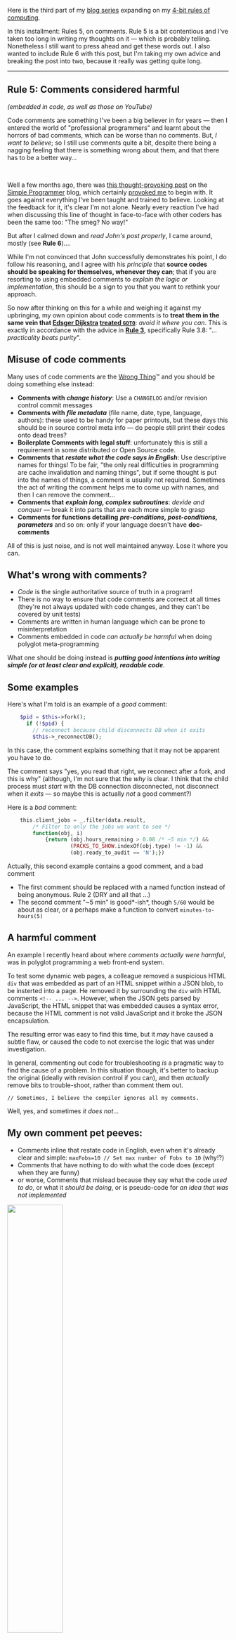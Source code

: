 <!-- 
.. title: 4-bit Rules of Computing, Part 2
.. slug: 4-bit-rules-of-computing-part-2
.. date: 2015-07-22 21:15 UTC+10:00 
.. tags: 4-bit-rules, tip, comments, literate
.. category: lore
.. link: 
.. description: Mike's 4-bit rules explained, part 2
.. type: text
--> 

Here is the third part of my [blog series](/tags/4-bit-rules.html) expanding on my
[4-bit rules of computing](/pg/4-bit-rules.html).

In this installment:  Rules 5, on comments.  Rule 5 is a bit contentious and I've taken too long in writing my thoughts on it &mdash; which is probably telling. Nonetheless I still want to press ahead and get these words out.  I also wanted to include Rule 6 with this post, but I'm taking my own advice and breaking the post into two, because it really was getting quite long.

<!-- TEASER_END -->

----

**Rule 5**: Comments considered harmful
----
*(embedded in code, as well as those on YouTube)*

Code comments are something I've been a big believer in for years &mdash;
then I entered the world of "professional programmers" and learnt about
the horrors of bad comments, which can be worse than no comments. But,
*I want to believe*; so I still use comments quite a bit, despite
there being a nagging feeling that there is something wrong about
them, and that there has to be a better way&hellip;

<br/>

Well a few months ago, there was
[this thought-provoking post](http://simpleprogrammer.com/2015/04/13/why-comments-are-stupid-a-real-example/)
on the [Simple Programmer](http://simpleprogrammer.com) blog, which
certainly [provoked me](https://xkcd.com/386/) to begin with.  It goes
against everything I've been taught and trained to believe.  Looking
at the feedback for it, it's clear I'm not alone.  Nearly every
reaction I've had when discussing this line of thought in face-to-face
with other coders has been the same too: "The smeg? No way!"

But after I calmed down and *read John's post properly*, I came
around, mostly (see **Rule 6**)&hellip;.

While I'm not convinced that John successfully demonstrates his point,
I do follow his reasoning, and I agree with his *principle* that
**source codes should be speaking for themselves, whenever they can**;
that if you are resorting to using embedded comments to *explain the
logic or implementation*, this should be a sign to you that you want to
rethink your approach.

So now after thinking on this for a while and weighing it against my
upbringing, my own opinion about code comments is to **treat them in
the same vein that
[Edsger Dijkstra](http://en.wikipedia.org/wiki/Edsger_W._Dijkstra)
[treated `GOTO`](http://www.u.arizona.edu/~rubinson/copyright_violations/Go_To_Considered_Harmful.html)**:
*avoid it where you can*.  This is exactly in accordance with the advice
in **[Rule 3](/blog/4-bit-rules-of-computing-part-0)**, specifically
Rule 3.8: "&hellip;*practicality beats purity*".

Misuse of code comments
----

Many uses of code comments are the [Wrong
Thing](/jargon/html/W/Wrong-Thing.html)&trade; and you should be doing
something else instead:

* **Comments with** ***change history***: Use a `CHANGELOG` and/or revision control
  commit messages
* **Comments with** ***file metadata*** (file name, date, type, language,
  authors): these used to be handy for paper printouts, but these days
  this should be in source control meta info &mdash; do people still
  print their codes onto dead trees?
* **Boilerplate Comments with legal stuff**: unfortunately this is still a
  requirement in some distributed or Open Source code.
* **Comments that** ***restate what the code says in English***: Use descriptive names for things! To be fair, "the only real difficulties in programming are cache invalidation and naming things", but if some thought is put into the names of things, a comment is usually not required. Sometimes the act of writing the comment helps me to come up with names, and then I can remove the comment&hellip;
* **Comments that** ***explain long, complex subroutines***: *devide and conquer* &mdash; break it into parts that are each more simple to grasp
* **Comments for functions detailing** ***pre-conditions, post-conditions,
  parameters*** and so on: only if your language doesn't have **doc-comments**

All of this is just noise, and is not well maintained anyway. Lose it
where you can.

What's wrong with comments?
----

* *Code* is the single authoritative source of truth in a program!
* There is no way to ensure that code comments are correct at all
  times (they're not always updated with code changes, and they can't
  be covered by unit tests)
* Comments are written in human language which can be prone to
  misinterpretation
* Comments embedded in code *can actually be harmful* when doing
  polyglot meta-programming

What one should be doing instead is ***putting good intentions into
writing simple (or at least clear and explicit), readable code***.

Some examples
----

Here's what I'm told is an example of a *good* comment:

```php
    $pid = $this->fork();
      if (!$pid) {
        // reconnect because child disconnects DB when it exits
        $this->_reconnectDB();
```

In this case, the comment explains something that it may not be
apparent you have to do.

The comment says "yes, you read that right, we reconnect after a fork,
and this is why" (although, I'm not sure that the *why* is clear. I
think that the child process must *start* with the DB connection
disconnected, not disconnect when it *exits* &mdash; so maybe this is actually *not* a good comment?)

Here is a *bad* comment:

```php
    this.client_jobs = _.filter(data.result,
        /* Filter to only the jobs we want to see */
        function(obj, i)
            {return (obj.hours_remaining > 0.08 /* ~5 min */) &&
                    (PACKS_TO_SHOW.indexOf(obj.type) != -1) &&
                    (obj.ready_to_audit == 'N');})
```
                                                
Actually, this second example contains a good comment, and a bad
comment

* The first comment should be replaced with a named function instead of
being anonymous.  Rule 2 (DRY and all that &hellip;)
* The second comment "~5 min" is good*-ish*, though `5/60` would be about
as clear, or a perhaps make a function to convert `minutes-to-hours(5)`

A harmful comment
----

An example I recently heard about where *comments actually were harmful*, was in polyglot programming a web front-end system.

To test some dynamic web pages, a colleague removed a suspicious HTML `div` that was embedded as part of an HTML snippet within a JSON blob, to be insterted into a page. He removed it by surrounding the `div` with HTML comments `<!-- ... -->`.  However, when the JSON gets parsed by JavaScript, the HTML snippet that was embedded causes a syntax error, because the HTML comment is not valid JavaScript and it broke the JSON encapsulation.

The resulting error was easy to find this time, but it *may* have caused a subtle flaw, or caused the code to not exercise the logic that was under investigation.

In general, commenting out code for troubleshooting *is* a pragmatic way to find the cause of a problem. In this situation though, it's better to backup the original (ideally with revision control if you can), and then *actually* remove bits to trouble-shoot, rather than comment them out.

```
// Sometimes, I believe the compiler ignores all my comments.
```

Well, yes, and sometimes *it does not*&hellip;

My own comment pet peeves:
----

* Comments inline that restate code in English, even when it's already clear and  simple: `maxFobs=10 // Set max number of Fobs to 10` (why!?)
* Comments that have nothing to do with what the code does (except
  when they are funny)
* or worse, Comments that mislead because they say what the code *used
  to do*, or what it *should be doing*, or is pseudo-code for *an idea
  that was not implemented*

<a href="https://plus.google.com/116269726157614459607/posts/263et4zQMh3">
  <img src="/pixels/dust/SoManyLies.jpg" width="50%" height="50%"/>
</a>

   Please don't do these things. At best, you're filling your code
   with noise, and doubling your maintenance debt (because you must
   now ensure that comments are still true after you change the code
   &mdash; see **Rule A**, and **Rule 2**).  At worst though, you're misleading
   readers, the equivalent of doing the old signpost vandalism prank.

Oh, and if you find yourself writing comments like this

```java
//MJL20150609 Increased size from 384, for ticket 23940129
int MaximumFobs = 512
```

Then you should feel naked running around without your source control
clothes on (but boy *do* I feel for you, if you have no source control
available &mdash; I've been there &hellip;)


The other hand
----

Now, **on the other hand, if you are unfortunate enough to be working
in a language that does not have Doc-Comments**, or **that is evil and
esoteric** (like assembly, bash scripts, JCL, or Perl), or **your
problem is very hairy** (numerical analysis, or some complicated logic
that really deserves a
[Literate Programming](http://www.literateprogramming.com/)
approach), well *then* I think *you* ***should*** *be using comments*
***liberally***.

But keep [Rule 0](/pg/4-bit-rules-part-0) and Rule 2 in mind.

----

(anti-)Social Web comments
----

I've also mentioned *YouTube* for this Rule. That's because **I'm
beginning to doubt the value of "Web 2.0" as it appears in
You/Twit/Face comments**. They are a great opportunity for engaging
with your audience and to facilitate feedback, but they are more
likely a vector for personal attack and flamage. I'm lucky to have not
been much of a victim of flame wars, but now that the Internet is
mainstream, it's become a real concern, especially for women. Look at Reddit.com. Yuck, who would want to associate with such low life forms?

For some things, **it may be safest not to comment when you don't
agree with someone online**. I know, I know, civil liberties etc.,
**but** you have to pick your battles with online lusers at least as
much as you do with children under ten.  *Google+* has the Mute function,
so we can be cowards and run away by just Muting a bully and then
ignoring them.

Rule 5, (web 2.0) comments considered harmful:
----

Grown-ups (should) know these things:

 1. You can't argue online. It's just impossible &mdash; there's probably even a postgrad paper that proves it. Yes *Axel-F* **was** written and published before *Crazy Frog*, but you'll never win that argument in YouTube, even with proof, and it's not worth winning it anyway
 1. Negative comments based on someone's culture, beliefs, gender, ethnicity, locality, sexuality, disability or appearance just reveal you to be a bigot
 1. Positive comments on the same are pretty creepy and may be perceived as offensive or condescending by the recipient *or other readers* &mdash; even if your intentions were good &mdash; so be careful
 1. When in doubt, don't comment
 
If you're *criticising someone's creative effort* or just spouting *your opinion* which is at variance to theirs: **Naff off! &mdash; Don't be a Dick[head]&trade;**. Because:

 1. Your negative criticism won't make a difference or win you an argument. It'll only make you look like the sort of person who isn't much fun to be around or to work with &mdash; and things you post in the Internet stay forever, affecting your future employment and social prospects
 1. Even "constructive criticism" is very difficult to pull off without coming across as a condescending high-brow git. It *may* be appreciated in rare cases, but usually not unsolicited or in a public forum. If you *really* think your constructive criticism is of real value, then *write the person directly*, don't spout in their comment box or in a group chat
 1. If you have an *opinion*, then *write about it in your* **own** *blog*, not as a comment to someone else's social system post, or someone else's blog. **It's usually good to have a different opinion, and you should stand behind your opinion, if it has merit**. But standing behind it means *you* make the effort to write about it; *you* get it out and noticed; you *don't* just troll other people and their efforts.  A comment like "I feel your opinion here is wrong, and I've posted a follow-up on my blog: http://thoughtful-bunnies.blogspot.com/green-carrots-are-not-good" is much better than launching into a flame war at the end of someone's blog post, plus you'll likely get more people visiting your blog&hellip;
 
 Thanks if you read this far.
 


